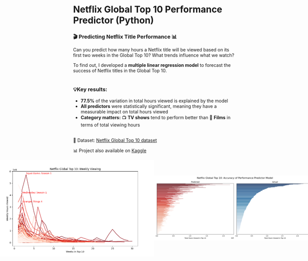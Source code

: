# Netflix Global Top 10 Performance Predictor (Python)

### 🎬 Predicting Netflix Title Performance 📊 <br>


Can you predict how many hours a Netflix title will be viewed based on its first two weeks in the Global Top 10? What trends influence what we watch? <br>


To find out, I developed a **multiple linear regression model** to forecast the success of Netflix titles in the Global Top 10. <br> <br>


### 💡Key results:
 - **77.5%** of the variation in total hours viewed is explained by the model
 - **All predictors** were statistically significant, meaning they have a measurable impact on total hours viewed
 - **Category matters:** 📺 **TV shows** tend to perform better than 🍿 **Films** in terms of total viewing hours <br> <br>


📂 Dataset: [Netflix Global Top 10 dataset](https://www.kaggle.com/datasets/davidpbriggs/most-popular-netflix-shows) <br>


📊 Project also available on [Kaggle](https://www.kaggle.com/code/davidpbriggs/netflix-global-top-10-performance-predictor) <br>


<div style="display: flex; justify-content: center; align-items: center;">
    <img src="netflix_global_top_10_weekly.png" width="800">
    <img src="netflix_global_top_10_model_results.png" width="800">
</div>
